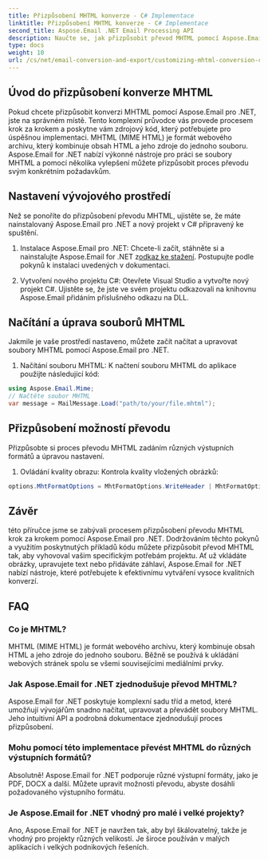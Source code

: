 ```yaml
---
title: Přizpůsobení MHTML konverze - C# Implementace
linktitle: Přizpůsobení MHTML konverze - C# Implementace
second_title: Aspose.Email .NET Email Processing API
description: Naučte se, jak přizpůsobit převod MHTML pomocí Aspose.Email pro .NET. Podrobný průvodce se zdrojovým kódem C#.
type: docs
weight: 10
url: /cs/net/email-conversion-and-export/customizing-mhtml-conversion-csharp-implementation/
---
```


## Úvod do přizpůsobení konverze MHTML

Pokud chcete přizpůsobit konverzi MHTML pomocí Aspose.Email pro .NET, jste na správném místě. Tento komplexní průvodce vás provede procesem krok za krokem a poskytne vám zdrojový kód, který potřebujete pro úspěšnou implementaci. MHTML (MIME HTML) je formát webového archivu, který kombinuje obsah HTML a jeho zdroje do jednoho souboru. Aspose.Email for .NET nabízí výkonné nástroje pro práci se soubory MHTML a pomocí několika vylepšení můžete přizpůsobit proces převodu svým konkrétním požadavkům.

## Nastavení vývojového prostředí

Než se ponoříte do přizpůsobení převodu MHTML, ujistěte se, že máte nainstalovaný Aspose.Email pro .NET a nový projekt v C# připravený ke spuštění.

1. Instalace Aspose.Email pro .NET:
Chcete-li začít, stáhněte si a nainstalujte Aspose.Email for .NET z[odkaz ke stažení](https://releases.aspose.com/email/net). Postupujte podle pokynů k instalaci uvedených v dokumentaci.

2. Vytvoření nového projektu C#:
Otevřete Visual Studio a vytvořte nový projekt C#. Ujistěte se, že jste ve svém projektu odkazovali na knihovnu Aspose.Email přidáním příslušného odkazu na DLL.

## Načítání a úprava souborů MHTML

Jakmile je vaše prostředí nastaveno, můžete začít načítat a upravovat soubory MHTML pomocí Aspose.Email pro .NET.

1. Načítání souboru MHTML:
K načtení souboru MHTML do aplikace použijte následující kód:

```csharp
using Aspose.Email.Mime;
// Načtěte soubor MHTML
var message = MailMessage.Load("path/to/your/file.mhtml");
```

## Přizpůsobení možností převodu

Přizpůsobte si proces převodu MHTML zadáním různých výstupních formátů a úpravou nastavení.

1. Ovládání kvality obrazu:
Kontrola kvality vložených obrázků:

```csharp
options.MhtFormatOptions = MhtFormatOptions.WriteHeader | MhtFormatOptions.HideExtraPrintHeader;
```

## Závěr

této příručce jsme se zabývali procesem přizpůsobení převodu MHTML krok za krokem pomocí Aspose.Email pro .NET. Dodržováním těchto pokynů a využitím poskytnutých příkladů kódu můžete přizpůsobit převod MHTML tak, aby vyhovoval vašim specifickým potřebám projektu. Ať už vkládáte obrázky, upravujete text nebo přidáváte záhlaví, Aspose.Email for .NET nabízí nástroje, které potřebujete k efektivnímu vytváření vysoce kvalitních konverzí.

## FAQ

### Co je MHTML?

MHTML (MIME HTML) je formát webového archivu, který kombinuje obsah HTML a jeho zdroje do jednoho souboru. Běžně se používá k ukládání webových stránek spolu se všemi souvisejícími mediálními prvky.

### Jak Aspose.Email for .NET zjednodušuje převod MHTML?

Aspose.Email for .NET poskytuje komplexní sadu tříd a metod, které umožňují vývojářům snadno načítat, upravovat a převádět soubory MHTML. Jeho intuitivní API a podrobná dokumentace zjednodušují proces přizpůsobení.

### Mohu pomocí této implementace převést MHTML do různých výstupních formátů?

Absolutně! Aspose.Email for .NET podporuje různé výstupní formáty, jako je PDF, DOCX a další. Můžete upravit možnosti převodu, abyste dosáhli požadovaného výstupního formátu.

### Je Aspose.Email for .NET vhodný pro malé i velké projekty?

Ano, Aspose.Email for .NET je navržen tak, aby byl škálovatelný, takže je vhodný pro projekty různých velikostí. Je široce používán v malých aplikacích i velkých podnikových řešeních.